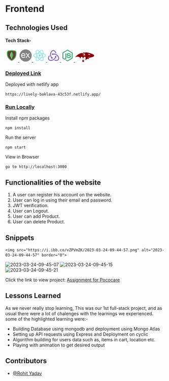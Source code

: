 # Frontend

<a href="https://lively-baklava-43c53f.netlify.app/"></a>
## Technologies Used

#### Tech Stack-

<p float="left">
   <a href="https://www.mongodb.com/" target="_blank" rel="noreferrer"> <img src="https://github.com/ribhar/ribhar/blob/main/giticons/icons8-mongodb.svg" alt="mongodb" width="40" height="40"/> </a>
   <a href="https://expressjs.com" target="_blank" rel="noreferrer"> <img src="https://github.com/ribhar/ribhar/blob/main/giticons/express.png" alt="express" width="40" height="40"/> </a>
  <a href="https://reactjs.org/" target="_blank" rel="noreferrer"> <img src="https://github.com/ribhar/ribhar/blob/main/giticons/icons8-react-native.svg" alt="react" width="40" height="40"/> </a> 
   <a href="https://redux.js.org/" target="_blank" rel="noreferrer"> <img src="https://github.com/ribhar/ribhar/blob/main/giticons/icons8-redux.svg" alt="redux" width="40" height="40"/> 
  <a href="https://nodejs.org" target="_blank" rel="noreferrer"> <img src="https://github.com/ribhar/ribhar/blob/main/giticons/icons8-node-js.svg" alt="nodejs" width="40" height="40"/> </a>
   <a href="https://mongoosejs.com/" target="_blank" rel="noreferrer"> <img src="https://github.com/ribhar/ribhar/blob/main/giticons/mongoose.png" alt="mongoose" width="60" height="30"/> 
   </a>
    
 
</p>
 
 ### <u>Deployed Link</u>


Deployed with netlify app 
```
https://lively-baklava-43c53f.netlify.app/
 ```

### <u>Run Locally</u>


Install npm packages

```
npm install
```

Run the server

```
npm start
```

View in Browser

```
go to http://localhost:3000
```

## Functionalities of the website

1. A user can register his account on the website.
2. User can log in using their email and password.
3. JWT verification.
4. User can Logout.
5. User can add Product.
6. User can delete Product. 

## Snippets
<p>
   
    <img src="https://i.ibb.co/vZPVmZK/2023-03-24-09-44-57.png" alt="2023-03-24-09-44-57" border="0">
<img src="https://i.ibb.co/K2HfLL5/2023-03-24-09-45-07.png" alt="2023-03-24-09-45-07" border="0">
<img src="https://i.ibb.co/WPYjjrC/2023-03-24-09-45-15.png" alt="2023-03-24-09-45-15" border="0">
<img src="https://i.ibb.co/4dxzXk8/2023-03-24-09-45-21.png" alt="2023-03-24-09-45-21" border="0">
   </p>
 
 Click the link to view project: 
 <a href="https://lively-baklava-43c53f.netlify.app/">Assignment for Pococare</a>
  
## Lessons Learned

As we never really stop learning, This was our 1st full-stack project, and as usual there were a lot of chalenges with the learnings we experienced. some of the highlighted learning were:-
- Building Database using mongodb and deployment using Mongo Atlas
- Setting up API requests using Express and Deployment on cyclic
- Algorithm building for users data such as, items in cart, location etc.
- Playing with animation to get desired output



## Contributors


- [@Rohit Yadav](https://github.com/Rohit94yadav)


